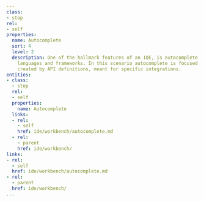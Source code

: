 ```yaml
---
class:
- stop
rel:
- self
properties:
  name: Autocomplete
  sort: 4
  level: 2
  description: One of the hallmark features of an IDE, is autocomplete for specific
    languages and frameworks. In this scenario autocomplete is focused on dictionaries
    created by API definitions, meant for specific integrations.
entities:
- class:
  - stop
  rel:
  - self
  properties:
    name: Autocomplete
  links:
  - rel:
    - self
    href: ide/workbench/autocomplete.md
  - rel:
    - parent
    href: ide/workbench/
links:
- rel:
  - self
  href: ide/workbench/autocomplete.md
- rel:
  - parent
  href: ide/workbench/
...
```


